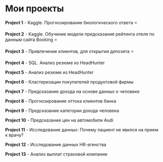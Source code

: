 # Мои проекты
**Project 1** - Kaggle. Прогнозирование биологического ответа ⭐

**Project 2** - Kaggle. Обучение модели предсказания рейтинга отеля по данным сайта Booking ⭐

**Project 3** - Привлечение клиентов, для открытия депозита ⭐

**Project 4** - SQL. Анализ резюме из HeadHunter

**Project 5** - Анализ резюме из HeadHunter

**Project 6** - Кластеризации покупателей продуктовой фирмы

**Project 7** - Предсказание дохода на основе данных о человеке

**Project 8** - Прогнозирование оттока клиентов банка

**Project 9** - Предсказание категории дохода человека

**Project 10** - Предсказание цен на автомобили Audi

**Project 11** - Исследование данных: Почему пациент не явился на прием к врачу?

**Project 12** - Исследование данных HR-агенства

**Project 13** - Анализ выплат страховой компании
